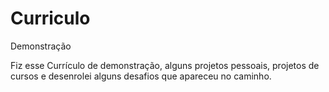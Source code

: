 # Curriculo
Demonstração

Fiz esse Currículo de demonstração, alguns projetos pessoais, projetos de cursos e desenrolei alguns desafios que apareceu no caminho.
